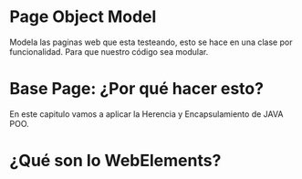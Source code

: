 # Page Object Model

Modela las paginas web que esta testeando, esto se hace en una clase por funcionalidad. Para que nuestro código sea
modular.

# Base Page: ¿Por qué hacer esto?

En este capitulo vamos a aplicar la Herencia y Encapsulamiento de JAVA POO.

# ¿Qué son lo WebElements?
